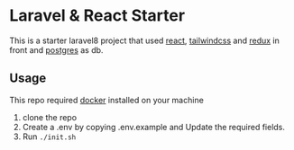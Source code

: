 # Laravel & React Starter

This is a starter laravel8 project that used [react](https://reactjs.org/), [tailwindcss](https://tailwindcss.com/) and [redux](https://redux.js.org/) in front and [postgres](https://www.postgresql.org/) as db.

## Usage
 This repo required [docker](https://www.docker.com/) installed on your machine

1. clone the repo
2. Create a .env by copying .env.example and Update the required fields.
3. Run `./init.sh`

